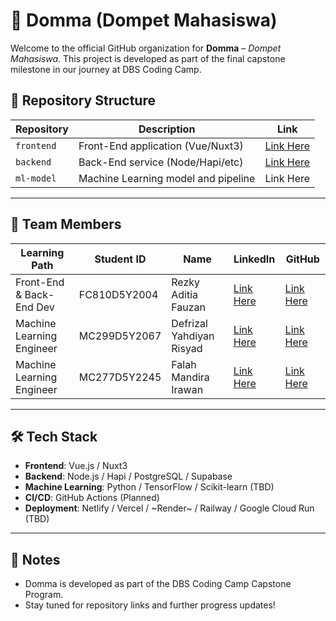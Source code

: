 # 🚀 Domma (Dompet Mahasiswa)

Welcome to the official GitHub organization for **Domma** – *Dompet Mahasiswa*. This project is developed as part of the final capstone milestone in our journey at DBS Coding Camp.

## 📁 Repository Structure

| Repository    | Description                         | Link          |
|---------------|-------------------------------------|---------------|
| `frontend`    | Front-End application (Vue/Nuxt3)   | [Link Here](https://github.com/domma-app/frontend) |
| `backend`     | Back-End service (Node/Hapi/etc)    | [Link Here](https://github.com/domma-app/backend) |
| `ml-model`    | Machine Learning model and pipeline | Link Here |

---

## 👥 Team Members

| Learning Path              | Student ID     | Name                      | LinkedIn                                                                 | GitHub                                         |
|----------------------------|----------------|---------------------------|--------------------------------------------------------------------------|------------------------------------------------|
| Front-End & Back-End Dev   | FC810D5Y2004   | Rezky Aditia Fauzan       | [Link Here](https://www.linkedin.com/in/rezkyaditiafauzan)               | [Link Here](https://github.com/zyrridian)      |
| Machine Learning Engineer  | MC299D5Y2067   | Defrizal Yahdiyan Risyad  | [Link Here](https://www.linkedin.com/in/defrizalyr)                      | [Link Here](https://github.com/defrijay)       |
| Machine Learning Engineer  | MC277D5Y2245   | Falah Mandira Irawan      | [Link Here](https://www.linkedin.com/in/falah-mandira-irawan-661025200/) | [Link Here](https://github.com/falahmandira10) |

---

## 🛠️ Tech Stack

- **Frontend**: Vue.js / Nuxt3
- **Backend**: Node.js / Hapi / PostgreSQL / Supabase
- **Machine Learning**: Python / TensorFlow / Scikit-learn (TBD)
- **CI/CD**: GitHub Actions (Planned)
- **Deployment**: Netlify / Vercel / ~Render~ / Railway / Google Cloud Run (TBD)

---

## 📌 Notes

- Domma is developed as part of the DBS Coding Camp Capstone Program.
- Stay tuned for repository links and further progress updates!
